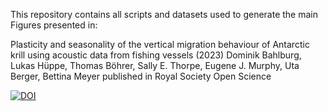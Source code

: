 This repository contains all scripts and datasets used to generate the main Figures presented in:

Plasticity and seasonality of the vertical migration behaviour of Antarctic krill using acoustic data from fishing vessels (2023)
Dominik Bahlburg, Lukas Hüppe, Thomas Böhrer, Sally E. Thorpe, Eugene J. Murphy, Uta Berger, Bettina Meyer
published in Royal Society Open Science

[![DOI](https://zenodo.org/badge/630872929.svg)](https://zenodo.org/badge/latestdoi/630872929)

